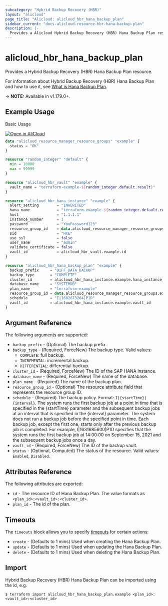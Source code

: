 ```yaml
---
subcategory: "Hybrid Backup Recovery (HBR)"
layout: "alicloud"
page_title: "Alicloud: alicloud_hbr_hana_backup_plan"
sidebar_current: "docs-alicloud-resource-hbr-hana-backup-plan"
description: |-
  Provides a Alicloud Hybrid Backup Recovery (HBR) Hana Backup Plan resource.
---
```


# alicloud\_hbr\_hana\_backup\_plan

Provides a Hybrid Backup Recovery (HBR) Hana Backup Plan resource.

For information about Hybrid Backup Recovery (HBR) Hana Backup Plan and how to use it, see [What is Hana Backup Plan](https://www.alibabacloud.com/help/en/hybrid-backup-recovery/latest/api-hbr-2017-09-08-createhanabackupplan).

-> **NOTE:** Available in v1.179.0+.

## Example Usage

Basic Usage

<div style="display: block;margin-bottom: 40px;"><div class="oics-button" style="float: right;position: absolute;margin-bottom: 10px;">
  <a href="https://api.aliyun.com/terraform?resource=alicloud_hbr_hana_backup_plan&exampleId=72b0888a-4bae-9125-31a8-2f9fe2ddc35aadf0a6a9&activeTab=example&spm=docs.r.hbr_hana_backup_plan.0.72b0888a4b&intl_lang=EN_US" target="_blank">
    <img alt="Open in AliCloud" src="https://img.alicdn.com/imgextra/i1/O1CN01hjjqXv1uYUlY56FyX_!!6000000006049-55-tps-254-36.svg" style="max-height: 44px; max-width: 100%;">
  </a>
</div></div>

```terraform
data "alicloud_resource_manager_resource_groups" "example" {
  status = "OK"
}

resource "random_integer" "default" {
  min = 10000
  max = 99999
}

resource "alicloud_hbr_vault" "example" {
  vault_name = "terraform-example-${random_integer.default.result}"
}

resource "alicloud_hbr_hana_instance" "example" {
  alert_setting        = "INHERITED"
  hana_name            = "terraform-example-${random_integer.default.result}"
  host                 = "1.1.1.1"
  instance_number      = 1
  password             = "YouPassword123"
  resource_group_id    = data.alicloud_resource_manager_resource_groups.example.groups.0.id
  sid                  = "HXE"
  use_ssl              = false
  user_name            = "admin"
  validate_certificate = false
  vault_id             = alicloud_hbr_vault.example.id
}

resource "alicloud_hbr_hana_backup_plan" "example" {
  backup_prefix     = "DIFF_DATA_BACKUP"
  backup_type       = "COMPLETE"
  cluster_id        = alicloud_hbr_hana_instance.example.hana_instance_id
  database_name     = "SYSTEMDB"
  plan_name         = "terraform-example"
  resource_group_id = data.alicloud_resource_manager_resource_groups.example.groups.0.id
  schedule          = "I|1602673264|P1D"
  vault_id          = alicloud_hbr_hana_instance.example.vault_id
}
```

## Argument Reference

The following arguments are supported:

* `backup_prefix` - (Optional) The backup prefix.
* `backup_type` - (Required, ForceNew) The backup type. Valid values:
  - `COMPLETE`: full backup.
  - `INCREMENTAL`: incremental backup.
  - `DIFFERENTIAL`: differential backup.
* `cluster_id` - (Required, ForceNew) The ID of the SAP HANA instance.
* `database_name` - (Required, ForceNew) The name of the database.
* `plan_name` - (Required) The name of the backup plan.
* `resource_group_id` - (Optional) The resource attribute field that represents the resource group ID.
* `schedule` - (Required) The backup policy. Format: `I|{startTime}|{interval}`. The system runs the first backup job at a point in time that is specified in the {startTime} parameter and the subsequent backup jobs at an interval that is specified in the {interval} parameter. The system does not run a backup job before the specified point in time. Each backup job, except the first one, starts only after the previous backup job is completed. For example, I|1631685600|P1D specifies that the system runs the first backup job at 14:00:00 on September 15, 2021 and the subsequent backup jobs once a day.
* `vault_id` - (Required, ForceNew) The ID of the backup vault.
* `status` - (Optional, Computed) The status of the resource. Valid values: `Enabled`, `Disabled`.

## Attributes Reference

The following attributes are exported:

* `id` - The resource ID of Hana Backup Plan. The value formats as `<plan_id>:<vault_id>:<cluster_id>`.
* `plan_id` - The id of the plan.

## Timeouts

The `timeouts` block allows you to specify [timeouts](https://www.terraform.io/docs/configuration-0-11/resources.html#timeouts) for certain actions:

* `create` - (Defaults to 1 mins) Used when creating the Hana Backup Plan.
* `update` - (Defaults to 1 mins) Used when updating the Hana Backup Plan.
* `delete` - (Defaults to 1 mins) Used when deleting the Hana Backup Plan.


## Import

Hybrid Backup Recovery (HBR) Hana Backup Plan can be imported using the id, e.g.

```shell
$ terraform import alicloud_hbr_hana_backup_plan.example <plan_id>:<vault_id>:<cluster_id>
```
